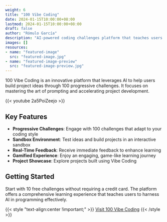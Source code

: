 ```yaml
---
weight: 6
title: "100 Vibe Coding"
date: 2024-01-15T10:00:00+08:00
lastmod: 2024-01-15T10:00:00+08:00
draft: false
author: "Rómulo García"
description: "AI-powered coding challenges platform that teaches users to build projects efficiently through 100 progressive challenges."
images: []
resources:
- name: "featured-image"
  src: "featured-image.jpg"
- name: "featured-image-preview"
  src: "featured-image-preview.jpg"
---
```


100 Vibe Coding is an innovative platform that leverages AI to help users build project ideas through 100 progressive challenges. It focuses on mastering the art of prompting and accelerating project development.

{{< youtube 2a5PoiZeejo >}}

## Key Features

- **Progressive Challenges**: Engage with 100 challenges that adapt to your coding style
- **Sandbox Environment**: Test ideas and build projects in an interactive sandbox
- **Real-Time Feedback**: Receive immediate feedback to enhance learning
- **Gamified Experience**: Enjoy an engaging, game-like learning journey
- **Project Showcase**: Explore projects built using Vibe Coding

## Getting Started

Start with 10 free challenges without requiring a credit card. The platform offers a comprehensive learning experience that teaches users to harness AI in programming effectively.

{{< style "text-align:center !important;" >}}
[Visit 100 Vibe Coding](https://www.100vibecoding.com)
{{< /style >}}
